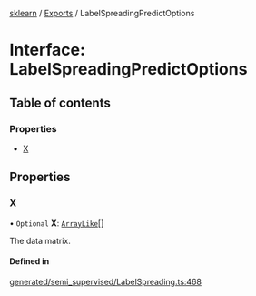 [sklearn](../readme.md) / [Exports](../modules.md) / LabelSpreadingPredictOptions

# Interface: LabelSpreadingPredictOptions

## Table of contents

### Properties

- [X](LabelSpreadingPredictOptions.md#x)

## Properties

### X

• `Optional` **X**: [`ArrayLike`](../modules.md#arraylike)[]

The data matrix.

#### Defined in

[generated/semi_supervised/LabelSpreading.ts:468](https://github.com/transitive-bullshit/scikit-learn-ts/blob/367336a/packages/sklearn/src/generated/semi_supervised/LabelSpreading.ts#L468)
